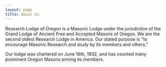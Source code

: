 ```yaml
---
layout: page
title: About Us
---
```


Research Lodge of Oregon is a Masonic Lodge under the jurisdiction of
the Grand Lodge of Ancient Free and Accepted Masons of Oregon. We are
the second oldest Research Lodge in America. Our stated purpose is "to
encourage Masonic Research and study by its members and others."

Our lodge was chartered on June 16th, 1932, and has counted many
prominent Oregon Masons among its members.
